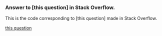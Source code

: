 ### Answer to [this question] in Stack Overflow.

This is the code corresponding to [this question] made in Stack
Overflow.

[this question](https://stackoverflow.com/a/60226577/3899431)
